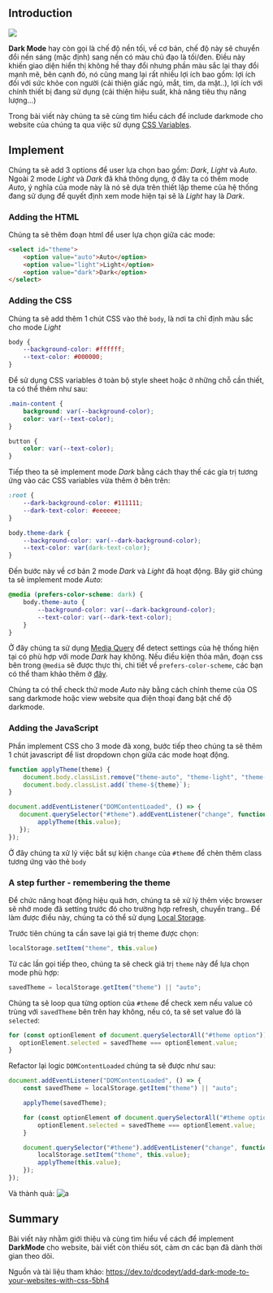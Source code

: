 ## Introduction
![](https://images.viblo.asia/f3388f61-40e7-4e3d-b1e6-b121b0738091.jpg)

**Dark Mode** hay còn gọi là chế độ nền tối, về cơ bản, chế độ này sẽ chuyển đổi nền sáng (mặc định) sang nền có màu chủ đạo là tối/đen. Điều này khiến giao diện hiển thị không hề thay đổi nhưng phần màu sắc lại thay đổi mạnh mẽ, bên cạnh đó, nó cũng mang lại rất nhiều lợi ích  bao gồm: lợi ích đối với sức khỏe con người (cải thiện giấc ngủ, mắt, tim, da mặt..), lợi ích với chính thiết bị đang sử dụng (cải thiện hiệu suất, khả năng tiêu thụ năng lượng...)


Trong bài viết này chúng ta sẽ cùng tìm hiểu cách để include darkmode cho website của chúng ta qua việc sử dụng [CSS Variables](https://developer.mozilla.org/en-US/docs/Web/CSS/Using_CSS_custom_properties).
## Implement
Chúng ta sẽ add 3 options để user lựa chọn bao gồm: *Dark*, *Light* và *Auto*. Ngoài 2 mode *Light* và *Dark* đã khá thông dụng, ở đây ta có thêm mode *Auto*, ý nghĩa của mode này là nó sẽ dựa trên thiết lập theme của hệ thống đang sử dụng để quyết định xem mode hiện tại sẽ là *Light* hay là *Dark*. 
### Adding the HTML
Chúng ta sẽ thêm đoạn html để user lựa chọn giữa các mode:
```html
<select id="theme">
    <option value="auto">Auto</option>
    <option value="light">Light</option>
    <option value="dark">Dark</option>
</select>
```
### Adding the CSS
Chúng ta sẽ add thêm 1 chút CSS vào thẻ `body`, là nơi ta chỉ định màu sắc cho mode *Light*
```css
body {
    --background-color: #ffffff;
    --text-color: #000000;
}
```
Để sử dụng CSS variables ở toàn bộ style sheet hoặc ở những chỗ cần thiết, ta có thể thêm như sau:
```css
.main-content {
    background: var(--background-color);
    color: var(--text-color);
}

button {
    color: var(--text-color);
}
```
Tiếp theo ta sẽ implement mode *Dark* bằng cách thay thế các gía trị tương ứng vào các CSS variables vừa thêm ở bên trên:
```CSS
:root {
    --dark-background-color: #111111;
    --dark-text-color: #eeeeee;
}

body.theme-dark {
    --background-color: var(--dark-background-color);
    --text-color: var(dark-text-color);
}
```
Đến bước này về cơ bản 2 mode *Dark* và  *Light* đã hoạt động. Bây giờ chúng ta sẽ implement mode *Auto*:
```css
@media (prefers-color-scheme: dark) {
    body.theme-auto {
        --background-color: var(--dark-background-color);
        --text-color: var(--dark-text-color);
    }
}
```
Ở đây chúng ta sử dụng [Media Query](https://developer.mozilla.org/en-US/docs/Web/CSS/Media_Queries/Using_media_queries) để detect settings của hệ thống hiện tại có phù hợp với mode *Dark* hay không. Nếu điều kiện thỏa mãn, đoạn css bên trong `@media` sẽ được thực thi, chi tiết về `prefers-color-scheme`, các bạn có thể tham khảo thêm ở [đây](https://developer.mozilla.org/en-US/docs/Web/CSS/@media/prefers-color-scheme).

Chúng ta có thể check thử mode *Auto* này bằng cách chỉnh theme của OS sang darkmode hoặc view website qua điện thoại đang bật chế độ darkmode.
### Adding the JavaScript
Phần implement CSS cho 3 mode đã xong, bước tiếp theo chúng ta sẽ thêm 1 chút javascript để list dropdown chọn giữa các mode hoạt động.
```javascript
function applyTheme(theme) {
    document.body.classList.remove("theme-auto", "theme-light", "theme-dark");
    document.body.classList.add(`theme-${theme}`);
}

document.addEventListener("DOMContentLoaded", () => {
   document.querySelector("#theme").addEventListener("change", function() {
        applyTheme(this.value);
   });
});
```
Ở đây chúng ta xử lý việc bắt sự kiện `change` của `#theme` để chèn thêm class tương ứng vào thẻ `body`
### A step further - remembering the theme
Để chức năng hoạt động hiệu quả hơn, chúng ta sẽ xử lý thêm việc browser sẽ nhớ mode đã setting trước đó cho trường hợp refresh, chuyển trang.. Để làm được điều này, chúng ta có thể sử dụng [Local Storage](https://developer.mozilla.org/en-US/docs/Web/API/Window/localStorage).


Trước tiên chúng ta cần save lại giá trị theme được chọn:
```javascript
localStorage.setItem("theme", this.value)
```
Từ các lần gọi tiếp theo, chúng ta sẽ check giá trị `theme` này để lựa chọn mode phù hợp:
```javascript
savedTheme = localStorage.getItem("theme") || "auto";
```
Chúng ta sẽ loop qua từng option của `#theme` để check xem nếu value có trùng với `savedTheme` bên trên hay không, nếu có, ta sẽ set value đó là `selected`:
```javascript
for (const optionElement of document.querySelectorAll("#theme option")) {
   optionElement.selected = savedTheme === optionElement.value;
}
```
Refactor lại logic `DOMContentLoaded` chúng ta sẽ được như sau:
```javascript
document.addEventListener("DOMContentLoaded", () => {
    const savedTheme = localStorage.getItem("theme") || "auto";

    applyTheme(savedTheme);

    for (const optionElement of document.querySelectorAll("#theme option")) {
        optionElement.selected = savedTheme === optionElement.value;
    }

    document.querySelector("#theme").addEventListener("change", function () {
        localStorage.setItem("theme", this.value);
        applyTheme(this.value);
    });
});
```
Và thành quả:
![a](https://user-images.githubusercontent.com/49507724/88144980-f1bf7700-cc23-11ea-96a1-f164b7026f7e.gif)

## Summary
Bài viết này nhằm giới thiệu và cùng tìm hiểu về cách để implement **DarkMode** cho website, bài viết còn thiếu sót, cảm ơn các bạn đã dành thời gian theo dõi.

Nguồn và tài liệu tham khảo: https://dev.to/dcodeyt/add-dark-mode-to-your-websites-with-css-5bh4